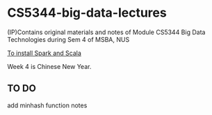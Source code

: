 # CS5344-big-data-lectures
(IP)Contains original materials and notes of Module CS5344 Big Data Technologies during Sem 4 of MSBA, NUS

[To install Spark and Scala](https://medium.freecodecamp.org/installing-scala-and-apache-spark-on-mac-os-837ae57d283f)

Week 4 is Chinese New Year.

## TO DO
add minhash function notes

